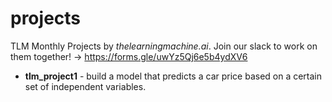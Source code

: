 # projects
TLM Monthly Projects by *thelearningmachine.ai*. Join our slack to work on them together! -> https://forms.gle/uwYz5Qj6e5b4ydXV6

-  **tlm_project1** - build a model that predicts a car price based on a certain set of independent variables.

